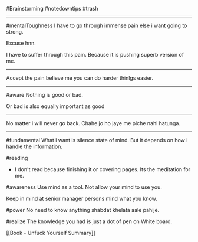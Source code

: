 #Brainstorming #notedowntips #trash 



------


#mentalToughness
I have to go through immense pain else i want going to strong.

Excuse hnn.

I have to suffer through this pain. Because it is pushing superb version of me.


------


Accept the pain believe me you can do harder thinlgs easier.



------

#aware
Nothing is good or bad. 

Or bad is also equally important as good

----



No matter i will never go back.
Chahe jo ho jaye me piche nahi hatunga.




--------


#fundamental 
What i want is silence state of mind. But it depends on how i handle the information.

#reading
- I don't read because finishing it or covering pages. Its the meditation for me.




#awareness
Use mind as a tool. Not allow your mind to use you. 

Keep in mind at senior manager persons mind what you know. 



#power
No need to know anything shabdat khelata aale pahije.

#realize
The knowledge you had is just a dot of pen on White board. 

[[Book - Unfuck Yourself Summary]]